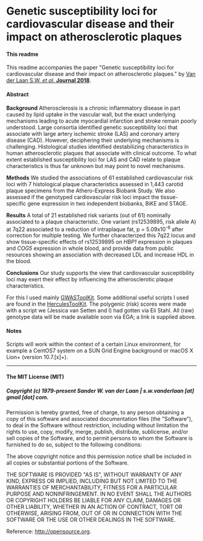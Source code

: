 Genetic susceptibility loci for cardiovascular disease and their impact on atherosclerotic plaques
===========================================================

#### This readme
This readme accompanies the paper "Genetic susceptibility loci for cardiovascular disease and their impact on atherosclerotic plaques." by [Van der Laan S.W. *et al*. **Journal 2018**]().

#### Abstract
**Background** Atherosclerosis is a chronic inflammatory disease in part caused by lipid uptake in the vascular wall, but the exact underlying mechanisms leading to acute myocardial infarction and stroke remain poorly understood. Large consortia identified genetic susceptibility loci that associate with large artery ischemic stroke (LAS) and coronary artery disease (CAD). However, deciphering their underlying mechanisms is challenging. Histological studies identified destabilizing characteristics in human atherosclerotic plaques that associate with clinical outcome. To what extent established susceptibility loci for LAS and CAD relate to plaque characteristics is thus far unknown but may point to novel mechanisms. 

**Methods** We studied the associations of 61 established cardiovascular risk loci with 7 histological plaque characteristics assessed in 1,443 carotid plaque specimens from the Athero-Express Biobank Study. We also assessed if the genotyped cardiovascular risk loci impact the tissue-specific gene expression in two independent biobanks, BiKE and STAGE.

**Results** A total of 21 established risk variants (out of 61) nominally associated to a plaque characteristic. One variant (rs12539895, risk allele A) at 7q22 associated to a reduction of intraplaque fat, p = 5.09x10<sup>-6</sup> after correction for multiple testing. We further characterized this 7q22 locus and show tissue-specific effects of rs12539895 on _HBP1_ expression in plaques and _COG5_ expression in whole blood, and provide data from public resources showing an association with decreased LDL and increase HDL in the blood. 

**Conclusions** Our study supports the view that cardiovascular susceptibility loci may exert their effect by influencing the atherosclerotic plaque characteristics. 

For this I used mainly [GWASToolKit](https://github.com/swvanderlaan/GWASToolKit). Some additional useful scripts I used are found in the [HerculesToolKit](https://github.com/swvanderlaan/HerculesToolKit). The polygenic (risk) scores were made with a script we (Jessica van Setten and I) had gotten via Eli Stahl. All (raw) genotype data will be made available soon via EGA; a link is supplied above.


#### Notes
Scripts will work within the context of a certain Linux environment, for example a CentOS7 system on a SUN Grid Engine background or macOS X Lion+ (version 10.7.[x]+). 


--------------

#### The MIT License (MIT)
##### Copyright (c) 1979-present Sander W. van der Laan | s.w.vanderlaan [at] gmail [dot] com.

Permission is hereby granted, free of charge, to any person obtaining a copy of this software and associated documentation files (the "Software"), to deal in the Software without restriction, including without limitation the rights to use, copy, modify, merge, publish, distribute, sublicense, and/or sell copies of the Software, and to permit persons to whom the Software is furnished to do so, subject to the following conditions:   

The above copyright notice and this permission notice shall be included in all copies or substantial portions of the Software.

THE SOFTWARE IS PROVIDED "AS IS", WITHOUT WARRANTY OF ANY KIND, EXPRESS OR IMPLIED, INCLUDING BUT NOT LIMITED TO THE WARRANTIES OF MERCHANTABILITY, FITNESS FOR A PARTICULAR PURPOSE AND NONINFRINGEMENT. IN NO EVENT SHALL THE AUTHORS OR COPYRIGHT HOLDERS BE LIABLE FOR ANY CLAIM, DAMAGES OR OTHER LIABILITY, WHETHER IN AN ACTION OF CONTRACT, TORT OR OTHERWISE, ARISING FROM, OUT OF OR IN CONNECTION WITH THE SOFTWARE OR THE USE OR OTHER DEALINGS IN THE SOFTWARE.

Reference: http://opensource.org.
